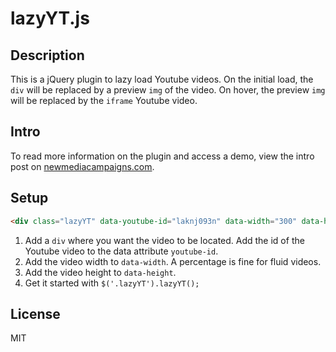 lazyYT.js
======

## Description

This is a jQuery plugin to lazy load Youtube videos. On the initial load, the `div` will be replaced by a preview `img` of the video. On hover, the preview `img` will be replaced by the `iframe` Youtube video.

## Intro

To read more information on the plugin and access a demo, view the intro post on [newmediacampaigns.com](http://www.newmediacampaigns.com/blog/lazyytjs-a-jquery-plugin-to-lazy-load-youtube-videos).

## Setup

```html
<div class="lazyYT" data-youtube-id="laknj093n" data-width="300" data-height="200">loading...</div>
```

1. Add a `div` where you want the video to be located. Add the id of the Youtube video to the data attribute `youtube-id`.
2. Add the video width to `data-width`. A percentage is fine for fluid videos.
3. Add the video height to `data-height`.
4. Get it started with `$('.lazyYT').lazyYT();`


## License

MIT
